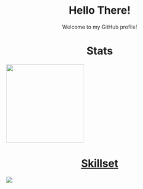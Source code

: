 <h1 align='center'>Hello There!</h1>
<p align='center'>Welcome to my GitHub profile!
  
<h1 align='center'>Stats</h1>
  <p align='centre'><a href="https://github.com/anuraghazra/github-readme-stats"></p>
	  <p><img src="https://github-readme-stats.vercel.app/api?username=sidx04&count_private=true&theme=gruvbox&show_icons=true"  height="210"></p>
	  
  
<h1 align='center'>Skillset</h1>
  <p><img src="https://skillicons.dev/icons?i=java,python,html,css,js,ts,react,nodejs,express,git,github,bash,vim"></a></p>




 
